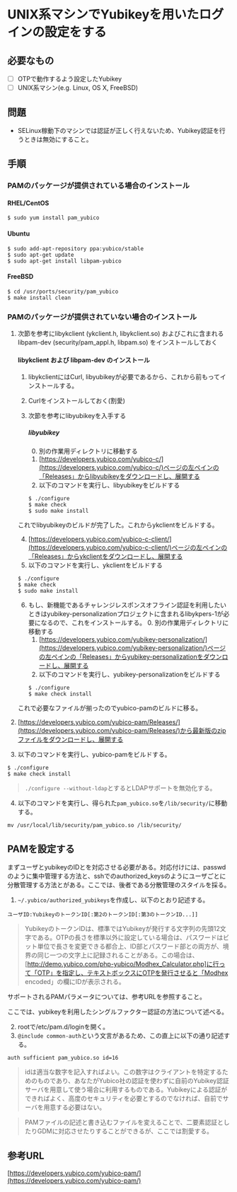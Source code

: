 # UNIX系マシンでYubikeyを用いたログインの設定をする
## 必要なもの
- [ ] OTPで動作するよう設定したYubikey
- [ ] UNIX系マシン(e.g. Linux, OS X, FreeBSD)

## 問題
* SELinux稼動下のマシンでは認証が正しく行えないため、Yubikey認証を行うときは無効にすること。

## 手順
### PAMのパッケージが提供されている場合のインストール
#### RHEL/CentOS
```
$ sudo yum install pam_yubico
```

#### Ubuntu
```
$ sudo add-apt-repository ppa:yubico/stable
$ sudo apt-get update
$ sudo apt-get install libpam-yubico
```

#### FreeBSD
```
$ cd /usr/ports/security/pam_yubico
$ make install clean
```

### PAMのパッケージが提供されていない場合のインストール
1. 次節を参考にlibykclient (ykclient.h, libykclient.so) およびこれに含まれる libpam-dev (security/pam_appl.h, libpam.so) をインストールしておく

    #### libykclient および libpam-dev のインストール
    1. libykclientにはCurl, libyubikeyが必要であるから、これから前もってインストールする。
    2. Curlをインストールしておく(割愛)
    3. 次節を参考にlibyubikeyを入手する

        ##### libyubikey
        0. 別の作業用ディレクトリに移動する
        1. [https://developers.yubico.com/yubico-c/](https://developers.yubico.com/yubico-c/)ページの左ペインの「Releases」からlibyubikeyをダウンロードし、展開する
        2. 以下のコマンドを実行し、libyubikeyをビルドする
        ```
        $ ./configure
        $ make check
        $ sudo make install
        ```

    これでlibyubikeyのビルドが完了した。これからykclientをビルドする。

    4. [https://developers.yubico.com/yubico-c-client/](https://developers.yubico.com/yubico-c-client/)ページの左ペインの「Releases」からykclientをダウンロードし、展開する
    5. 以下のコマンドを実行し、ykclientをビルドする
    ```
    $ ./configure
    $ make check
    $ sudo make install
    ```
    6. もし、新機能であるチャレンジレスポンスオフライン認証を利用したいときはyubikey-personalizationプロジェクトに含まれるlibykpers-1が必要になるので、これをインストールする。
        0. 別の作業用ディレクトリに移動する
        1. [https://developers.yubico.com/yubikey-personalization/](https://developers.yubico.com/yubikey-personalization/)ページの左ペインの「Releases」からyubikey-personalizationをダウンロードし、展開する
        2. 以下のコマンドを実行し、yubikey-personalizationをビルドする
        ```
        $ ./configure
        $ make check install
        ```
    これで必要なファイルが揃ったのでyubico-pamのビルドに移る。

2. [https://developers.yubico.com/yubico-pam/Releases/](https://developers.yubico.com/yubico-pam/Releases/)から最新版のzipファイルをダウンロードし、展開する
3. 以下のコマンドを実行し、yubico-pamをビルドする。
```
$ ./configure
$ make check install
```

>`./configure --without-ldap`とするとLDAPサポートを無効化する。

4. 以下のコマンドを実行し、得られた`pam_yubico.so`を`/lib/security/`に移動する。

```
mv /usr/local/lib/security/pam_yubico.so /lib/security/
```

## PAMを設定する
まずユーザとyubikeyのIDとを対応させる必要がある。対応付けには、passwdのように集中管理する方法と、sshでのauthorized_keysのようにユーザごとに分散管理する方法とがある。ここでは、後者である分散管理のスタイルを採る。

1. `~/.yubico/authorized_yubikeys`を作成し、以下のとおり記述する。

```
ユーザID:YubikeyのトークンID[:第2のトークンID[:第3のトークンID...]]
```

>YubikeyのトークンIDは、標準ではYubikeyが発行する文字列の先頭12文字である。OTPの長さを標準以外に設定している場合は、パスワードはビット単位で長さを変更できる都合上、ID部とパスワード部との両方が、境界の同じ一つの文字上に記録されることがある。この場合は、[http://demo.yubico.com/php-yubico/Modhex_Calculator.php]に行って「OTP」を指定し、テキストボックスにOTPを発行させると「Modhex encoded」の欄にIDが表示される。

サポートされるPAMパラメータについては、参考URLを参照すること。

ここでは、yubikeyを利用したシングルファクター認証の方法について述べる。

2. rootで/etc/pam.d/loginを開く。
3. `@include common-auth`という文言があるため、この直上に以下の通り記述する。

```
auth sufficient pam_yubico.so id=16
```

>idは適当な数字を記入すればよい。この数字はクライアントを特定するためのものであり、あなたがYubico社の認証を使わずに自前のYubikey認証サーバを用意して使う場合に利用するものである。Yubikeyによる認証ができればよく、高度のセキュリティを必要とするのでなければ、自前でサーバを用意する必要はない。

>PAMファイルの記述と書き込むファイルを変えることで、二要素認証としたりGDMに対応させたりすることができるが、ここでは割愛する。

## 参考URL
[https://developers.yubico.com/yubico-pam/](https://developers.yubico.com/yubico-pam/)
